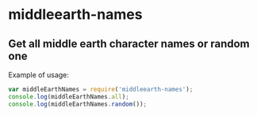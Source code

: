 # middleearth-names

## Get all middle earth character names or random one

Example of usage:

```js
var middleEarthNames = require('middleearth-names');
console.log(middleEarthNames.all);
console.log(middleEarthNames.random());
```